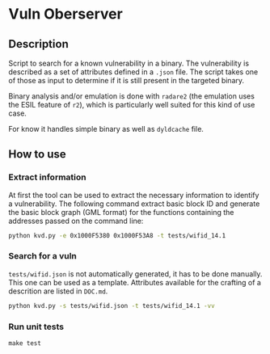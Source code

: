 # Vuln Oberserver

## Description

Script to search for a known vulnerability in a binary. The vulnerability is described as a set of
attributes defined in a `.json` file. The script takes one of those as input to determine if it is
still present in the targeted binary.

Binary analysis and/or emulation is done with `radare2` (the emulation uses the ESIL feature of
`r2`), which is particularly well suited for this kind of use case.

For know it handles simple binary as well as `dyldcache` file.

## How to use

### Extract information

At first the tool can be used to extract the necessary information to identify a vulnerability. The
following command extract basic block ID and generate the basic block graph (GML format) for the
functions containing the addresses passed on the command line:

```bash
python kvd.py -e 0x1000F5380 0x1000F53A8 -t tests/wifid_14.1
```

### Search for a vuln

`tests/wifid.json` is not automatically generated, it has to be done manually. This one can be used
as a template. Attributes available for the crafting of a descrition are listed in `DOC.md`.

```bash
python kvd.py -s tests/wifid.json -t tests/wifid_14.1 -vv
```

### Run unit tests

```
make test
```
